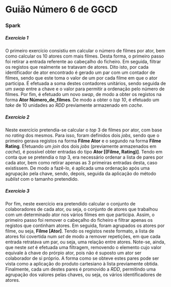 # Guião Número 6 de GGCD

### Spark

##### Exercício 1

O primeiro exercício consistiu em calcular o número de filmes por ator, bem como calcular os 10 atores com mais filmes. Desta forma, o primeiro passo foi retirar a entrada referente ao cabeçalho do ficheiro. Em seguida, filtrar os registos que realmente se tratavam de atores. Dito isto, por cada identificador de ator encontrado é gerado um par com um contador de filmes, sendo que este toma o valor de um por cada filme em que o ator participa. É efetuada a soma destes contadores unitários, sendo seguida de um _swap_ entre a chave e o valor para permitir a ordenação pelo número de filmes. Por fim, é efetuado um novo _swap_, de modo a obter os registos na forma __Ator Número_de_filmes__. De modo a obter o _top 10_, é efetuado um _take_ de 10 unidades ao _RDD_ previamente armazenado em _cache_.

##### Exercício 2

Neste exercício pretendia-se calcular o _top_ 3 de filmes por ator, com base no _rating_ dos mesmos. Para isso, foram definidos dois _jobs_, sendo que o primeiro gerava registos na forma __Filme Ator__ e o segundo na forma __Filme Rating__. Efetuando um _join_ dos dois _jobs_ (previamente armazenados em _cache_), é possível obter entradas do tipo __Ator [(Filme, Rating)]__. Tendo em conta que se pretendia o _top_ 3, era necessário ordenar a lista de pares por cada ator, bem como retirar apenas as 3 primeiras entradas desta, caso existissem. De modo a fazê-lo, é aplicada uma ordenação após uma agrupação pela chave, sendo, depois, seguida da aplicação do método _sublist_ com o tamanho pretendido. 

##### Exercício 3

Por fim, neste exercício era pretendido calcular o conjunto de colaboradores de cada ator, ou seja, o conjunto de atores que trabalhou com um determinado ator nos vários filmes em que participa. Assim, o primeiro passo foi remover o cabeçalho do ficheiro e filtrar apenas os registos que continham atores. Em seguida, foram agrupados os atores por filme, ou seja, __Filme [Ator]__. Tendo os registos neste formato, a lista de atores foi covertida num _set_ de modo a remover repetições, em que cada entrada retratava um par, ou seja, uma relação entre atores. Note-se, ainda, que neste _set_ é efetuada uma filtragem, removendo o elemento cujo valor equivale à chave do prórpio ator, pois não é suposto um ator ser colaborador de si próprio. A forma como se obteve estes pares pode ser vista como a aplicação do produto cartesiano à lista previamente obtida. Finalmente, cada um destes pares é promovido a _RDD_, permitindo uma agrupação dos valores pelas chaves, ou seja, os vários identificadores de atores.
